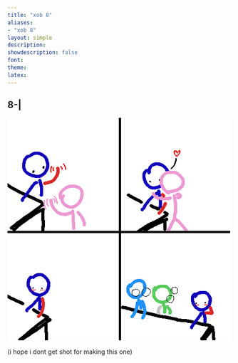 ```yaml
---
title: "xob 8"
aliases:
- "xob 8"
layout: simple
description: 
showdescription: false
font: 
theme: 
latex: 
---
```


## 8-|

![whatthehell](assets/whatthehell.png)

(i hope i dont get shot for making this one)
